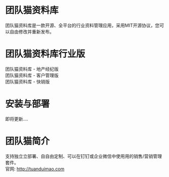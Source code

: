 ﻿团队猫资料库
=====================
团队猫资料库是一款开源、全平台的行业资料管理应用，采用MIT开源协议，您可以自由修改并重新发布。  


团队猫资料库行业版
=====================
团队猫资料库 - 地产经纪版  
团队猫资料库 - 客户管理版  
团队猫资料库 - 快销版  


安装与部署
=====================
即将更新....  



团队猫简介
=====================
⽀持独⽴立部署、⾃自由定制、可以在钉钉或企业微信中使⽤用的销售/营销管理套件。  
官网: http://tuanduimao.com  

